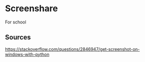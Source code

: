 # Screenshare
For school

## Sources

https://stackoverflow.com/questions/2846947/get-screenshot-on-windows-with-python
